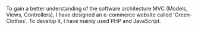To gain a better understanding of the software architecture MVC (Models, Views, Controllers), I have designed an e-commerce website called 'Green-Clothes'.
To develop it, I have mainly used PHP and JavaScript. 
